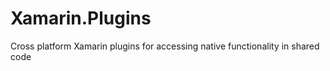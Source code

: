 # Xamarin.Plugins
Cross platform Xamarin plugins for accessing native functionality in shared code 
